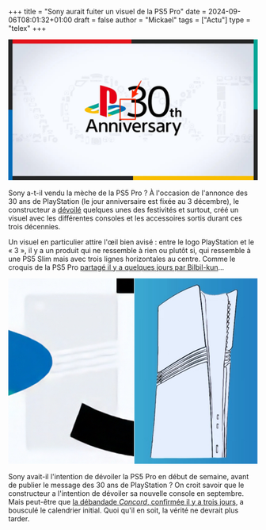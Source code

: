 +++
title = "Sony aurait fuiter un visuel de la PS5 Pro"
date = 2024-09-06T08:01:32+01:00
draft = false
author = "Mickael"
tags = ["Actu"]
type = "telex"
+++

![PlayStation 30 ans](ps5-pro-sony.jpg "")

Sony a-t-il vendu la mèche de la PS5 Pro ? À l'occasion de l'annonce des 30 ans de PlayStation (le jour anniversaire est fixée au 3 décembre), le constructeur a [dévoilé](https://blog.playstation.com/2024/09/05/celebrating-30-years-of-playstation-my-first-gt-digital-soundtracks-shapes-of-play-collection-and-theres-more-to-come/) quelques unes des festivités et surtout, créé un visuel avec les différentes consoles et les accessoires sortis durant ces trois décennies.

Un visuel en particulier attire l'œil bien avisé : entre le logo PlayStation et le « 3 », il y a un produit qui ne ressemble à rien ou plutôt si, qui ressemble à une PS5 Slim mais avec trois lignes horizontales au centre. Comme le croquis de la PS5 Pro [partagé il y a quelques jours par Bilbil-kun](https://nostick.fr/articles/2024/aout/2908-ps5-pro-design-fuite/)…

![PS5 Pro](PS5-Pro-2.jpg "À gauche, le visuel de Sony. À droite, le croquis de Bilbil-kun.")

Sony avait-il l'intention de dévoiler la PS5 Pro en début de semaine, avant de publier le message des 30 ans de PlayStation ? On croit savoir que le constructeur a l'intention de dévoiler sa nouvelle console en septembre. Mais peut-être que [la débandade *Concord*, confirmée il y a trois jours](https://nostick.fr/articles/2024/septembre/0309-sony-concord-debranche-serveurs-rembourse-joueurs/), a bousculé le calendrier initial. Quoi qu'il en soit, la vérité ne devrait plus tarder.